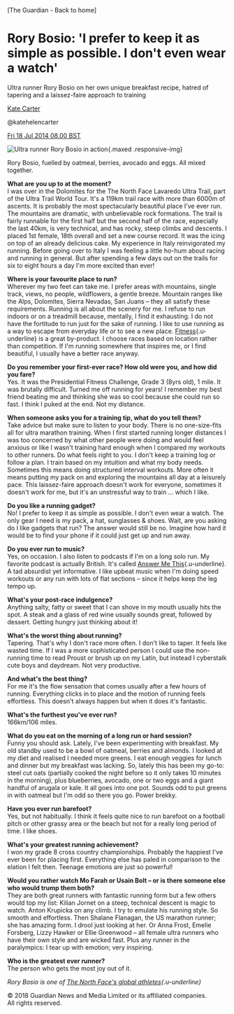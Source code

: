 [The Guardian - Back to home]

Rory Bosio: 'I prefer to keep it as simple as possible. I don't even wear a watch' 
==================================================================================

Ultra runner Rory Bosio on her own unique breakfast recipe, hatred of
tapering and a laissez-faire approach to training

[Kate Carter](https://www.theguardian.com/profile/katecarter)

@katehelencarter

[Fri 18 Jul 2014 08.00 BST](https://www.theguardian.com/lifeandstyle/the-running-blog/2014/jul/18/friday-flyer-rory-bosio)

![Ultra runner Rory Bosio in
action](https://i.guim.co.uk/img/static/sys-images/Lifeandhealth/Pix/pictures/2014/7/17/1405609642064/Ultra-runner-Rory-Bosio-i-009.jpg?w=300&q=55&auto=format&usm=12&fit=max&s=23861eea9b4c68ab42864f0a4a47a858){.maxed
.responsive-img}

Rory Bosio, fuelled by oatmeal, berries, avocado and eggs. All mixed
together.

**What are you up to at the moment?**\
I was over in the Dolomites for the The North Face Lavaredo Ultra Trail,
part of the Ultra Trail World Tour. It's a 119km trail race with more
than 6000m of ascents. It is probably the most spectacularly beautiful
place I've ever run. The mountains are dramatic, with unbelievable rock
formations. The trail is fairly runnable for the first half but the
second half of the race, especially the last 40km, is very technical,
and has rocky, steep climbs and descents. I placed 1st female, 18th
overall and set a new course record. It was the icing on top of an
already delicious cake. My experience in Italy reinvigorated my running.
Before going over to Italy I was feeling a little ho-hum about racing
and running in general. But after spending a few days out on the trails
for six to eight hours a day I'm more excited than ever!

**Where is your favourite place to run?**\
Wherever my two feet can take me. I prefer areas with mountains, single
track, views, no people, wildflowers, a gentle breeze. Mountain ranges
like the Alps, Dolomites, Sierra Nevadas, San Juans – they all satisfy
these requirements. Running is all about the scenery for me. I refuse to
run indoors or on a treadmill because, mentally, I find it exhausting. I
do not have the fortitude to run just for the sake of running. I like to
use running as a way to escape from everyday life or to see a new place.
[Fitness](https://www.theguardian.com/lifeandstyle/fitness){.u-underline}
is a great by-product. I choose races based on location rather than
competition. If I'm running somewhere that inspires me, or I find
beautiful, I usually have a better race anyway.

**Do you remember your first-ever race? How old were you, and how did
you fare?**\
Yes. It was the Presidential Fitness Challenge, Grade 3 (8yrs old), 1
mile. It was brutally difficult. Turned me off running for years! I
remember my best friend beating me and thinking she was so cool because
she could run so fast. I think I puked at the end. Not my distance.

**When someone asks you for a training tip, what do you tell them?**\
Take advice but make sure to listen to your body. There is no
one-size-fits all for ultra marathon training. When I first started
running longer distances I was too concerned by what other people were
doing and would feel anxious or like I wasn't training hard enough when
I compared my workouts to other runners. Do what feels right to you. I
don't keep a training log or follow a plan. I train based on my
intuition and what my body needs. Sometimes this means doing structured
interval workouts. More often it means putting my pack on and exploring
the mountains all day at a leisurely pace. This laissez-faire approach
doesn't work for everyone, sometimes it doesn't work for me, but it's an
unstressful way to train … which I like.

**Do you like a running gadget?**\
No! I prefer to keep it as simple as possible. I don't even wear a
watch. The only gear I need is my pack, a hat, sunglasses & shoes. Wait,
are you asking do I like gadgets that run? The answer would still be no.
Imagine how hard it would be to find your phone if it could just get up
and run away.

**Do you ever run to music?**\
Yes, on occasion. I also listen to podcasts if I'm on a long solo run.
My favorite podcast is actually British. It's called [Answer Me
This](http://answermethis.wordpress.com/){.u-underline}. A tad absurdist
yet informative. I like upbeat music when I'm doing speed workouts or
any run with lots of flat sections – since it helps keep the leg tempo
up.

**What's your post-race indulgence?**\
Anything salty, fatty or sweet that I can shove in my mouth usually hits
the spot. A steak and a glass of red wine usually sounds great, followed
by dessert. Getting hungry just thinking about it!

**What's the worst thing about running?**\
Tapering. That's why I don't race more often. I don't like to taper. It
feels like wasted time. If I was a more sophisticated person I could use
the non-running time to read Proust or brush up on my Latin, but instead
I cyberstalk cute boys and daydream. Not very productive.

**And what's the best thing?**\
For me it's the flow sensation that comes usually after a few hours of
running. Everything clicks in to place and the motion of running feels
effortless. This doesn't always happen but when it does it's fantastic.

**What's the furthest you've ever run?**\
166km/106 miles.

**What do you eat on the morning of a long run or hard session?**\
Funny you should ask. Lately, I've been experimenting with breakfast. My
old standby used to be a bowl of oatmeal, berries and almonds. I looked
at my diet and realised I needed more greens. I eat enough veggies for
lunch and dinner but my breakfast was lacking. So, lately this has been
my go-to: steel cut oats (partially cooked the night before so it only
takes 10 minutes in the morning), plus blueberries, avocado, one or two
eggs and a giant handful of arugala or kale. It all goes into one pot.
Sounds odd to put greens in with oatmeal but I'm odd so there you go.
Power brekky.

**Have you ever run barefoot?**\
Yes, but not habitually. I think it feels quite nice to run barefoot on
a football pitch or other grassy area or the beach but not for a really
long period of time. I like shoes.

**What's your greatest running achievement?**\
I won my grade 8 cross country championships. Probably the happiest I've
ever been for placing first. Everything else has paled in comparison to
the elation I felt then. Teenage emotions are just so powerful!

**Would you rather watch Mo Farah or Usain Bolt – or is there someone
else who would trump them both?**\
They are both great runners with fantastic running form but a few others
would top my list: Kilian Jornet on a steep, technical descent is magic
to watch. Anton Krupicka on any climb. I try to emulate his running
style. So smooth and effortless. Then Shalane Flanagan, the US marathon
runner; she has amazing form. I drool just looking at her. Or Anna
Frost, Emelie Forsberg, Lizzy Hawker or Ellie Greenwood – all female
ultra runners who have their own style and are wicked fast. Plus any
runner in the paralympics: I tear up with emotion; very inspiring.

**Who is the greatest ever runner?**\
The person who gets the most joy out of it.

*Rory Bosio is one of [The North Face's global
athletes](http://www.thenorthface.com/en_US/exploration/athletes/62-rory-bosio/){.u-underline}*

© 2018 Guardian News and Media Limited or its affiliated companies.
All rights reserved.
